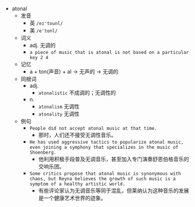 - atonal
  - 发音
    - 英 `/eɪ'tounl/`
    - 美 `/e'tonl/`
  - 词义
    - adj. 无调的
    - `a piece of music that is atonal is not based on a particular  key 2 4 `
  - 记忆
    - a + ton(声音) + al → 无声的 → 无调的
  - 同根词
    - adj.
      - `atonalistic` 不成调的；无调性的
    - n.
      - `atonalism` 无调性
      - `atonality` 无调性
  - 例句
    - `People did not accept atonal music at that time.`
      - 那时，人们还不接受无调性音乐。
    - `He has used aggressive tactics to popularize atonal music, even joining a symphony that specializes in the music of Shoenberg.`
      - 他利用积极手段普及无调音乐，甚至加入专门演奏舒恩伯格音乐的交响乐团。
    - `Some critics propose that atonal music is synonymous with chaos, but Reyna believes the growth of such music is a symptom of a healthy artistic world.`
      - 有些评论家认为无调音乐等同于混乱，但莱纳认为这种音乐的发展是一个健康艺术世界的迹象。

